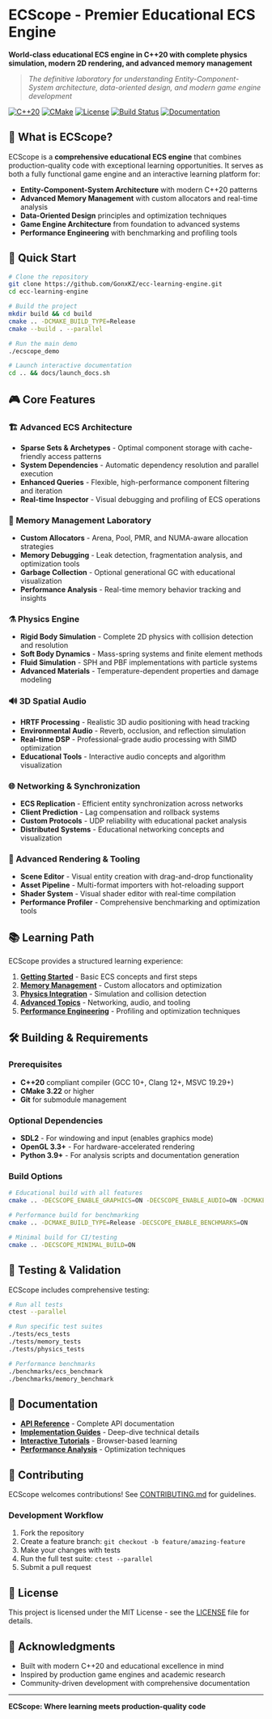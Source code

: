 # ECScope - Premier Educational ECS Engine

**World-class educational ECS engine in C++20 with complete physics simulation, modern 2D rendering, and advanced memory management**

> *The definitive laboratory for understanding Entity-Component-System architecture, data-oriented design, and modern game engine development*

[![C++20](https://img.shields.io/badge/C%2B%2B-20-blue.svg)](https://en.cppreference.com/w/cpp/20)
[![CMake](https://img.shields.io/badge/CMake-3.22%2B-green.svg)](https://cmake.org/)
[![License](https://img.shields.io/badge/License-MIT-green.svg)](LICENSE)
[![Build Status](https://img.shields.io/badge/Build-Passing-brightgreen.svg)](https://github.com/GonxKZ/ecc-learning-engine/actions)
[![Documentation](https://img.shields.io/badge/Docs-Complete-blue.svg)](docs/README.md)

## 🎯 What is ECScope?

ECScope is a **comprehensive educational ECS engine** that combines production-quality code with exceptional learning opportunities. It serves as both a fully functional game engine and an interactive learning platform for:

- **Entity-Component-System Architecture** with modern C++20 patterns
- **Advanced Memory Management** with custom allocators and real-time analysis
- **Data-Oriented Design** principles and optimization techniques
- **Game Engine Architecture** from foundation to advanced systems
- **Performance Engineering** with benchmarking and profiling tools

## 🚀 Quick Start

```bash
# Clone the repository
git clone https://github.com/GonxKZ/ecc-learning-engine.git
cd ecc-learning-engine

# Build the project
mkdir build && cd build
cmake .. -DCMAKE_BUILD_TYPE=Release
cmake --build . --parallel

# Run the main demo
./ecscope_demo

# Launch interactive documentation
cd .. && docs/launch_docs.sh
```

## 🎮 Core Features

### 🏗️ Advanced ECS Architecture
- **Sparse Sets & Archetypes** - Optimal component storage with cache-friendly access patterns
- **System Dependencies** - Automatic dependency resolution and parallel execution
- **Enhanced Queries** - Flexible, high-performance component filtering and iteration
- **Real-time Inspector** - Visual debugging and profiling of ECS operations

### 🧠 Memory Management Laboratory
- **Custom Allocators** - Arena, Pool, PMR, and NUMA-aware allocation strategies
- **Memory Debugging** - Leak detection, fragmentation analysis, and optimization tools
- **Garbage Collection** - Optional generational GC with educational visualization
- **Performance Analysis** - Real-time memory behavior tracking and insights

### ⚗️ Physics Engine
- **Rigid Body Simulation** - Complete 2D physics with collision detection and resolution
- **Soft Body Dynamics** - Mass-spring systems and finite element methods
- **Fluid Simulation** - SPH and PBF implementations with particle systems
- **Advanced Materials** - Temperature-dependent properties and damage modeling

### 🔊 3D Spatial Audio
- **HRTF Processing** - Realistic 3D audio positioning with head tracking
- **Environmental Audio** - Reverb, occlusion, and reflection simulation  
- **Real-time DSP** - Professional-grade audio processing with SIMD optimization
- **Educational Tools** - Interactive audio concepts and algorithm visualization

### 🌐 Networking & Synchronization
- **ECS Replication** - Efficient entity synchronization across networks
- **Client Prediction** - Lag compensation and rollback systems
- **Custom Protocols** - UDP reliability with educational packet analysis
- **Distributed Systems** - Educational networking concepts and visualization

### 🎨 Advanced Rendering & Tooling
- **Scene Editor** - Visual entity creation with drag-and-drop functionality
- **Asset Pipeline** - Multi-format importers with hot-reloading support
- **Shader System** - Visual shader editor with real-time compilation
- **Performance Profiler** - Comprehensive benchmarking and optimization tools

## 📚 Learning Path

ECScope provides a structured learning experience:

1. **[Getting Started](docs/guides/getting-started.md)** - Basic ECS concepts and first steps
2. **[Memory Management](docs/guides/memory-systems.md)** - Custom allocators and optimization
3. **[Physics Integration](docs/guides/physics-engine.md)** - Simulation and collision detection
4. **[Advanced Topics](docs/guides/advanced-features.md)** - Networking, audio, and tooling
5. **[Performance Engineering](docs/benchmarks/README.md)** - Profiling and optimization techniques

## 🛠️ Building & Requirements

### Prerequisites
- **C++20** compliant compiler (GCC 10+, Clang 12+, MSVC 19.29+)
- **CMake 3.22** or higher
- **Git** for submodule management

### Optional Dependencies
- **SDL2** - For windowing and input (enables graphics mode)
- **OpenGL 3.3+** - For hardware-accelerated rendering
- **Python 3.9+** - For analysis scripts and documentation generation

### Build Options
```bash
# Educational build with all features
cmake .. -DECSCOPE_ENABLE_GRAPHICS=ON -DECSCOPE_ENABLE_AUDIO=ON -DCMAKE_BUILD_TYPE=Debug

# Performance build for benchmarking
cmake .. -DCMAKE_BUILD_TYPE=Release -DECSCOPE_ENABLE_BENCHMARKS=ON

# Minimal build for CI/testing
cmake .. -DECSCOPE_MINIMAL_BUILD=ON
```

## 🧪 Testing & Validation

ECScope includes comprehensive testing:

```bash
# Run all tests
ctest --parallel

# Run specific test suites
./tests/ecs_tests
./tests/memory_tests
./tests/physics_tests

# Performance benchmarks
./benchmarks/ecs_benchmark
./benchmarks/memory_benchmark
```

## 📖 Documentation

- **[API Reference](docs/api/README.md)** - Complete API documentation
- **[Implementation Guides](docs/implementation/README.md)** - Deep-dive technical details
- **[Interactive Tutorials](docs/interactive/README.md)** - Browser-based learning
- **[Performance Analysis](docs/benchmarks/README.md)** - Optimization techniques

## 🤝 Contributing

ECScope welcomes contributions! See [CONTRIBUTING.md](CONTRIBUTING.md) for guidelines.

### Development Workflow
1. Fork the repository
2. Create a feature branch: `git checkout -b feature/amazing-feature`
3. Make your changes with tests
4. Run the full test suite: `ctest --parallel`
5. Submit a pull request

## 📄 License

This project is licensed under the MIT License - see the [LICENSE](LICENSE) file for details.

## 🙏 Acknowledgments

- Built with modern C++20 and educational excellence in mind
- Inspired by production game engines and academic research
- Community-driven development with comprehensive documentation

---

**ECScope: Where learning meets production-quality code**